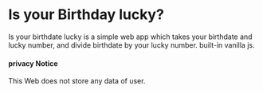 # Is your Birthday lucky? 
Is your birthdate lucky is a simple web app which takes your birthdate and lucky number, 
and divide birthdate by your lucky number.
built-in vanilla js.

#### privacy Notice
 This Web does not store any data of user.
